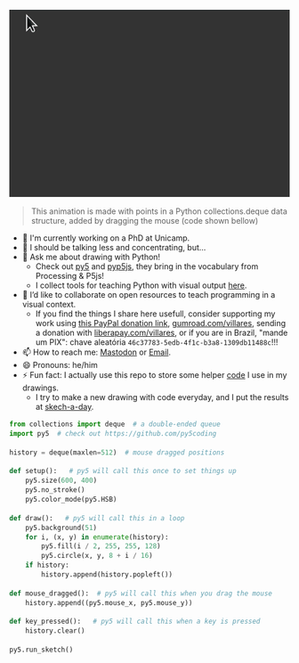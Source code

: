 <!--**username/username** is a ✨ _special_ ✨ repository because its `README.md` (this file) appears on your GitHub profile.-->

![animação Hello World](hello.gif)

> This animation is made with points in a Python collections.deque data structure, added by dragging the mouse (code shown bellow)
- 🔭 I'm currently working on a PhD at Unicamp.
- 🌱 I should be talking less and concentrating, but...
- 💬 Ask me about drawing with Python! 
    - Check out [py5](https://py5coding.org) and [pyp5js](berinhard.github.io/pyp5js/pyodide/), they bring in the vocabulary from Processing & P5js!
    - I collect tools for teaching Python with visual output [here](https://github.com/villares/Resources-for-teaching-programming).
- 👯 I’d like to collaborate on open resources to teach programming in a visual context.
    - If you find the things I share here usefull, consider supporting my work using [this PayPal donation link](https://www.paypal.com/donate/?hosted_button_id=5B4MZ78C9J724), [gumroad.com/villares](https://gumroad.com/villares), sending a donation with [liberapay.com/villares](https://liberapay.com/villares/), or if you are in Brazil, "mande um PIX": chave aleatória `46c37783-5edb-4f1c-b3a8-1309db11488c`!!!
- 📫 How to reach me: [Mastodon](ciberlandia.pt/@villares) or [Email](https://abav.lugaralgum.com/contato).
- 😄 Pronouns: he/him
- ⚡ Fun fact: I actually use this repo to store some helper [code](https://github.com/villares/villares) I use in my drawings.
    - I try to make a new drawing with code everyday, and I put the results at  [skech-a-day](https://abav.lugaralgum.com/sketch-a-day).

```python
from collections import deque  # a double-ended queue
import py5  # check out https://github.com/py5coding 

history = deque(maxlen=512)  # mouse dragged positions

def setup():   # py5 will call this once to set things up
    py5.size(600, 400)
    py5.no_stroke()
    py5.color_mode(py5.HSB)

def draw():   # py5 will call this in a loop
    py5.background(51)
    for i, (x, y) in enumerate(history):
        py5.fill(i / 2, 255, 255, 128)
        py5.circle(x, y, 8 + i / 16)
    if history:
        history.append(history.popleft())

def mouse_dragged():  # py5 will call this when you drag the mouse
    history.append((py5.mouse_x, py5.mouse_y))
    
def key_pressed():   # py5 will call this when a key is pressed
    history.clear()

py5.run_sketch()
```
